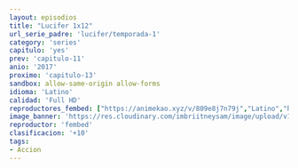```yaml
---
layout: episodios
title: "Lucifer 1x12"
url_serie_padre: 'lucifer/temporada-1'
category: 'series'
capitulo: 'yes'
prev: 'capitulo-11'
anio: '2017'
proximo: 'capitulo-13'
sandbox: allow-same-origin allow-forms
idioma: 'Latino'
calidad: 'Full HD'
reproductores_fembed: ["https://animekao.xyz/v/809e8j7n79j","Latino","https://feurl.com/v/dw9rl101p9g","Latino","https://myurlshort.live/v/kjpd7s388gge6dl","Latino","https://fembad.net/v/g302qf-mx03krxj","Latino","https://digiload.co/e/lnYmRz8ELj","Latino"]
image_banner: 'https://res.cloudinary.com/imbriitneysam/image/upload/v1546476989/punisher-banner-min.jpg'
reproductor: 'fembed'
clasificacion: '+10'
tags:
- Accion
---
```












